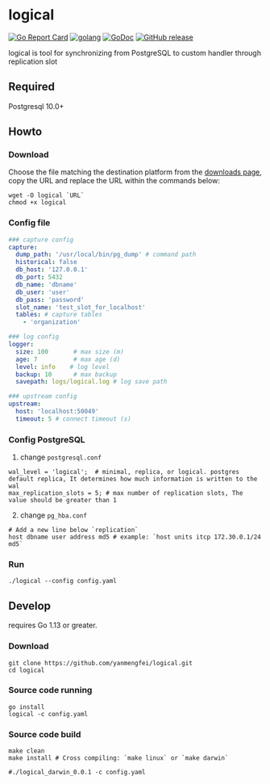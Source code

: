 # logical

[![Go Report Card](https://goreportcard.com/badge/github.com/yanmengfei/logical)](https://goreportcard.com/badge/github.com/yanmengfei/logical)
[![golang](https://img.shields.io/badge/Language-Go-green.svg?style=flat)](https://golang.org)
[![GoDoc](https://godoc.org/github.com/yanmengfei/logical?status.svg)](https://godoc.org/github.com/yanmengfei/logical)
[![GitHub release](https://img.shields.io/github/release/yanmengfei/logical.svg)](https://github.com/yanmengfei/logical/releases)

logical is tool for synchronizing from PostgreSQL to custom handler through replication slot

## Required

Postgresql 10.0+


## Howto

### Download
Choose the file matching the destination platform from the [downloads page](https://github.com/yanmengfei/logical/releases), copy the URL and replace the URL within the commands below:

```shell
wget -O logical `URL`
chmod +x logical
```

### Config file
```yaml
### capture config
capture:
  dump_path: '/usr/local/bin/pg_dump' # command path
  historical: false
  db_host: '127.0.0.1'
  db_port: 5432
  db_name: 'dbname'
  db_user: 'user'
  db_pass: 'password'
  slot_name: 'test_slot_for_localhost'
  tables: # capture tables
    - 'organization'

### log config
logger:
  size: 100       # max size (m)
  age: 7          # max age (d)
  level: info    # log level
  backup: 10      # max backup
  savepath: logs/logical.log # log save path

### upstream config
upstream:
  host: 'localhost:50049'
  timeout: 5 # connect timeout (s)
```

### Config PostgreSQL

1. change `postgresql.conf`
```
wal_level = 'logical';  # minimal, replica, or logical. postgres default replica, It determines how much information is written to the wal
max_replication_slots = 5; # max number of replication slots, The value should be greater than 1
```

2. change `pg_hba.conf`
```
# Add a new line below `replication`
host dbname user address md5 # example: `host units itcp 172.30.0.1/24 md5`
```

### Run
```
./logical --config config.yaml
```


## Develop

requires Go 1.13 or greater.

### Download

```shell
git clone https://github.com/yanmengfei/logical.git
cd logical
```

### Source code running


```shell
go install
logical -c config.yaml
```

### Source code build
```shell
make clean
make install # Cross compiling: `make linux` or `make darwin`

#./logical_darwin_0.0.1 -c config.yaml
```
